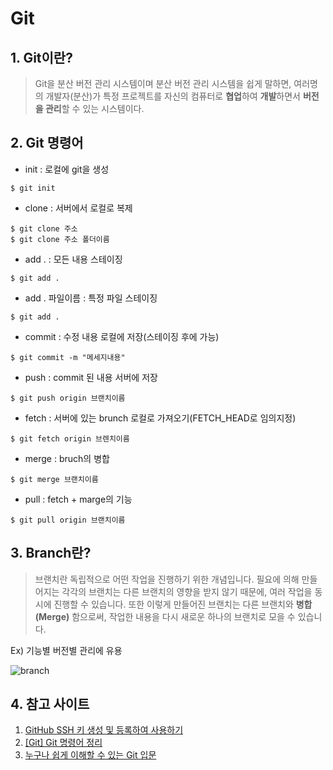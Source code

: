 # Git

## 1. Git이란?

> Git을 분산 버전 관리 시스템이며 분산 버전 관리 시스템을 쉽게 말하면, 여러명의 개발자(분산)가 특정 프로젝트를 자신의 컴퓨터로 **협업**하여 **개발**하면서 **버전을 관리**할 수 있는 시스템이다.

## 2. Git 명령어

- init : 로컬에 git을 생성
```
$ git init
```

- clone : 서버에서 로컬로 복제
```
$ git clone 주소
$ git clone 주소 폴더이름
```

- add . : 모든 내용 스테이징
```
$ git add .
```

- add . 파일이름 : 특정 파일 스테이징
```
$ git add .
```

- commit : 수정 내용 로컬에 저장(스테이징 후에 가능)
```
$ git commit -m "메세지내용"
```

- push : commit 된 내용 서버에 저장
```
$ git push origin 브랜치이름
```

- fetch : 서버에 있는 brunch 로컬로 가져오기(FETCH_HEAD로 임의지정)
```
$ git fetch origin 브렌치이름
```

- merge : bruch의 병합
```
$ git merge 브랜치이름
```

- pull : fetch + marge의 기능
```
$ git pull origin 브랜치이름
```

## 3. Branch란?

> 브랜치란 독립적으로 어떤 작업을 진행하기 위한 개념입니다. 필요에 의해 만들어지는 각각의 브랜치는 다른 브랜치의 영향을 받지 않기 때문에, 여러 작업을 동시에 진행할 수 있습니다. 또한 이렇게 만들어진 브랜치는 다른 브랜치와 **병합(Merge)** 함으로써, 작업한 내용을 다시 새로운 하나의 브랜치로 모을 수 있습니다.

Ex) 기능별 버전별 관리에 유용

![branch](https://backlog.com/git-tutorial/kr/img/post/stepup/capture_stepup1_1_2.png)

## 4. 참고 사이트

1. [GitHub SSH 키 생성 및 등록하여 사용하기](https://nickjoit.tistory.com/94)
2. [[Git] Git 명령어 정리](https://medium.com/@joongwon/git-git-%EB%AA%85%EB%A0%B9%EC%96%B4-%EC%A0%95%EB%A6%AC-c25b421ecdbd)
3. [누구나 쉽게 이해할 수 있는 Git 입문](https://backlog.com/git-tutorial/kr/stepup/stepup1_1.html)